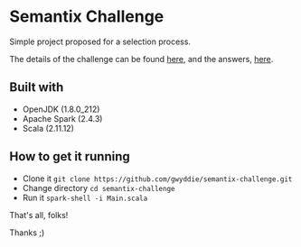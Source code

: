 # Semantix Challenge

Simple project proposed for a selection process.

The details of the challenge can be found [here](Desafio%20Engenheiro%20de%20Dados.pdf), and the answers, [here](questions.md).

## Built with

- OpenJDK (1.8.0_212)
- Apache Spark (2.4.3)
- Scala (2.11.12)

## How to get it running

- Clone it `git clone https://github.com/gwyddie/semantix-challenge.git`
- Change directory `cd semantix-challenge`
- Run it `spark-shell -i Main.scala`

That's all, folks!

Thanks ;)
